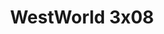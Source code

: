 ---
layout: episodios
title: "WestWorld 3x08"
url_serie_padre: 'westworld/temporada-3'
category: 'series'
capitulo: 'yes'
anio: '2020'
prev: 'capitulo-7'
proximo: ''
sandbox: allow-same-origin allow-forms
idioma: 'Latino/Subtitulado'
calidad: 'Full HD'
reproductores_otros: ["https://gdriveplayer.me/embed2.php?link=rUyZgl%252FagtuUYnFo1zW03gMVQkU0X%252Bh6s98zeIn7QmYGD%252FS1td%252FYQY%252FTQEc5Gw3p21mgVt24iPx%252BNIrRwLRGVLaJDStj3XNIJWJGAnE%252FEJUdOGwlptCBxEK2wG%252Bb83X7VbN0f4sidZwDVesklXbMoSCyQmiY0CqWyf%252BLzN72N8Wmm1pKvOWcoQximFAauOSmGkbwtKxO2Kb14rtr8p832K","Latino","https://supervideo.tv/e/556g78s4ionj","Latino","https://mstream.space/1wtywnzxxkhy","Latino","https://gdriveplayer.me/embed2.php?link=Z7ooQzlcoUIGsV%252FX3h5yYwuy0ivwYiouwXwkMzDubnTwgnas0u4nHCxjXnDzgZ3O%252FWL6GFD5shXqk4935OHKj4eDXYZSxPkUT%252Fxz5YcXaUd4Nwtsi6WnyhI%252BZFg5NSDyeaocO14RR6AO1HxbSnfXp2eYd9wxQzkSu7zEThAH%252FGyyCE4%252FWtFJaf1wXLbbDHX0W9OloQkOSZpPRpCDbSXTb8","Subtitulado","https://api.cuevana3.io/stream/index.php?file=ek5lbm9xYWNrS0xYMTZLa2xNbkdvY3ZTb3BtZng4TGp6ZFpobGFMUGtOelcwcUZmbWRIVzRkakVuS0JnbEplcG1KUnNZSlRTMGViVTBxZGdsdEhPb3J6TmRJTitzcFhVbDgySllLRFNsYkxVMHFhbWt0YmE0OG1ncHBlbHk4WT0","Subtitulado","https://mstream.space/dd9zqxpcm1fm","Subtitulado"]
reproductores_fembed: ["https://feurl.com/v/44m30izzldpl3ee","Latino","https://feurl.com/v/6756pi00znzkyl0","Subtitulado"]
image_banner: 'https://res.cloudinary.com/imbriitneysam/image/upload/v1546716492/west-Banner-min.jpg'
reproductor: fembed
clasificacion: '+10'
tags:
- Ciencia-Ficcion
---